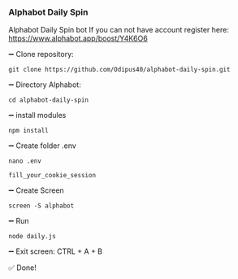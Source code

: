 ### Alphabot Daily Spin

Alphabot Daily Spin bot
If you can not have account register here:
https://www.alphabot.app/boost/Y4K6O6

➖ Clone repository:
```
git clone https://github.com/Odipus40/alphabot-daily-spin.git
```

➖ Directory Alphabot:
```
cd alphabot-daily-spin
```

➖ install modules
```
npm install
```

➖ Create folder .env
```
nano .env
```
`
fill_your_cookie_session
`


➖ Create Screen
```
screen -S alphabot
```
➖ Run
```
node daily.js
```

➖ Exit screen:
CTRL + A + B

✅ Done!
